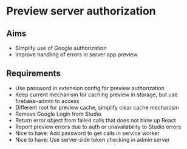 Preview server authorization
============================

Aims
----

- Simplify use of Google authorization
- Improve handling of errors in server app preview


Requirements
------------

- Use password in extension config for preview authorization
- Keep current mechanism for caching preview in storage, but use firebase-admin to access
- Different root for preview cache, simplify clear cache mechanism
- Remove Google Login from Studio
- Return error object from failed calls that does not blow up React
- Report preview errors due to auth or unavailability to Studio errors
- Nice to have: Add password to get calls in service worker
- Nice to have: Use server-side token checking in admin server